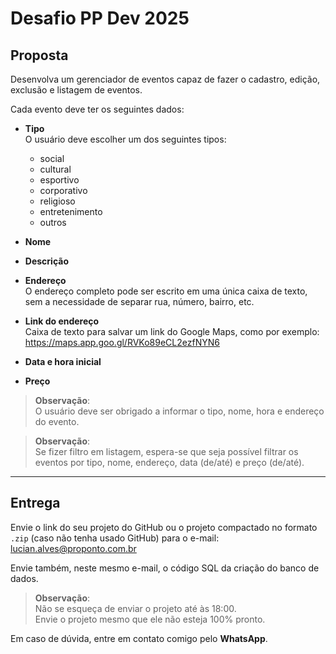 # Desafio PP Dev 2025

## Proposta

Desenvolva um gerenciador de eventos capaz de fazer o cadastro, edição, exclusão e listagem de eventos.

Cada evento deve ter os seguintes dados:

- **Tipo**  
  O usuário deve escolher um dos seguintes tipos:  
  - social  
  - cultural  
  - esportivo  
  - corporativo  
  - religioso  
  - entretenimento  
  - outros

- **Nome**

- **Descrição**

- **Endereço**  
  O endereço completo pode ser escrito em uma única caixa de texto, sem a necessidade de separar rua, número, bairro, etc.

- **Link do endereço**  
  Caixa de texto para salvar um link do Google Maps, como por exemplo:  https://maps.app.goo.gl/RVKo89eCL2ezfNYN6
  
- **Data e hora inicial**

- **Preço**

> **Observação**:  
> O usuário deve ser obrigado a informar o tipo, nome, hora e endereço do evento.

> **Observação**:  
> Se fizer filtro em listagem, espera-se que seja possível filtrar os eventos por tipo, nome, endereço, data (de/até) e preço (de/até).

---

## Entrega

Envie o link do seu projeto do GitHub ou o projeto compactado no formato `.zip` (caso não tenha usado GitHub) para o e-mail: [lucian.alves@proponto.com.br](mailto:lucian.alves@proponto.com.br)

Envie também, neste mesmo e-mail, o código SQL da criação do banco de dados.

> **Observação**:  
> Não se esqueça de enviar o projeto até às 18:00.  
> Envie o projeto mesmo que ele não esteja 100% pronto.

Em caso de dúvida, entre em contato comigo pelo **WhatsApp**.
